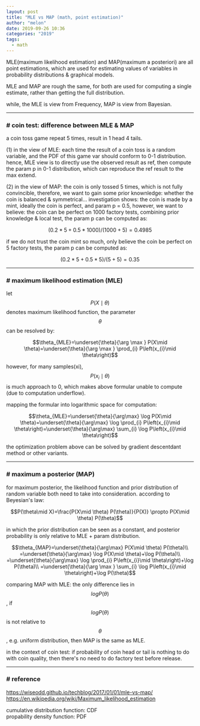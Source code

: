 ```yaml
---
layout: post
title: "MLE vs MAP (math, point estimation)"
author: "melon"
date: 2019-09-26 10:36
categories: "2019"
tags:
  - math
---
```


MLE(maximum likelihood estimation) and MAP(maximum a posteriori) are all point estimations,
which are used for estimating values of variables in probability distributions & graphical models.

MLE and MAP are rough the same, for both are used for computing a single estimate, rather than
getting the full distribution.

while, the MLE is view from Frequency, MAP is view from Bayesian.

<hr>

### # coin test: difference between MLE & MAP
a coin toss game repeat 5 times, result in 1 head 4 tails.

(1) in the view of MLE: each time the result of a coin toss is a random variable,
and the PDF of this game var should conform to 0-1 distribution.  
hence, MLE view is to directly use the observed result as ref, then compute the param p
in 0-1 distribution, which can reproduce the ref result to the max extend.

(2) in the view of MAP: the coin is only tossed 5 times, which is not fully convincible,
therefore, we want to gain some prior knownledge: whether the coin is balanced & symmetrical\...
investigation shows: the coin is made by a mint, ideally the coin is perfect, and param p = 0.5,
however, we want to believe: the coin can be perfect on 1000 factory tests, combining
prior knowledge & local test, the param p can be computed as:

$$ (0.2*5 + 0.5*1000) / (1000+5) = 0.4985 $$

if we do not trust the coin mint so much, only believe the coin be perfect on 5 factory tests,
the param p can be computed as:

$$ (0.2*5 + 0.5*5) / (5+5) = 0.35 $$

<hr>

### # maximum likelihood estimation (MLE)
let $$P(X\mid  \theta)$$ denotes maximum likelihood function, the parameter $$\theta$$ can
be resolved by:

$$\theta_{MLE}=\underset{\theta}{\arg \max } P(X\mid  \theta)=\underset{\theta}{\arg \max } \prod_{i} P\left(x_{i}\mid \theta\right)$$

however, for many samples(xi), $$P(x_i\mid \theta)$$ is much approach to 0, which makes above
formular unable to compute (due to computation underflow).

mapping the formular into logarithmic space for computation:

$$\theta_{MLE}=\underset{\theta}{\arg\max} \log P(X\mid \theta)=\underset{\theta}{\arg\max} \log \prod_{i} P\left(x_{i}\mid \theta\right)=\underset{\theta}{\arg\max} \sum_{i} \log P\left(x_{i}\mid \theta\right)$$

the optimization problem above can be solved by gradient descentdant method or other variants.

<hr>

### # maximum a posterior (MAP)
for maximum posterior, the likelihood function and prior distribution of random variable
both need to take into consideration. according to Beyesian's law:

$$P(\theta\mid X)=\frac{P(X\mid \theta) P(\theta)}{P(X)} \propto P(X\mid \theta) P(\theta)$$

in which the prior distribution can be seen as a constant, and posterior probability is only
relative to MLE + param distribution.

$$\theta_{MAP}=\underset{\theta}{\arg\max} P(X\mid \theta) P(\theta)\\
=\underset{\theta}{\arg\max} \log P(X\mid \theta)+\log P(\theta)\\
=\underset{\theta}{\arg\max} \log \prod_{i} P\left(x_{i}\mid \theta\right)+\log P(\theta)\\
=\underset{\theta}{\arg \max } \sum_{i} \log P\left(x_{i}\mid \theta\right)+\log P(\theta)$$

comparing MAP with MLE: the only difference lies in $$logP(\theta)$$, if $$logP(\theta)$$
is not relative to $$\theta$$, e.g. uniform distribution, then MAP is the same as MLE.

in the context of coin test: if probability of coin head or tail is nothing to do with coin
quality, then there's no need to do factory test before release.

<hr>

### # reference
https://wiseodd.github.io/techblog/2017/01/01/mle-vs-map/  
https://en.wikipedia.org/wiki/Maximum_likelihood_estimation

cumulative distribution function: CDF  
propability density function: PDF
